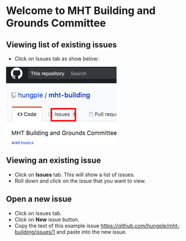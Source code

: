 # Welcome to MHT Building and Grounds Committee

## Viewing list of existing issues
- Click on Issues tab as show below:

<img src="img/issuesTab.png"/>

## Viewing an existing issue
- Click on **Issues** tab.  This will show a list of issues.
- Roll down and click on the issue that you want to view.

## Open a new issue
- Click on Issues tab.
- Click on **New** issue button.
- Copy the text of this example issue https://github.com/hungple/mht-building/issues/1 and paste into the new issue. 
